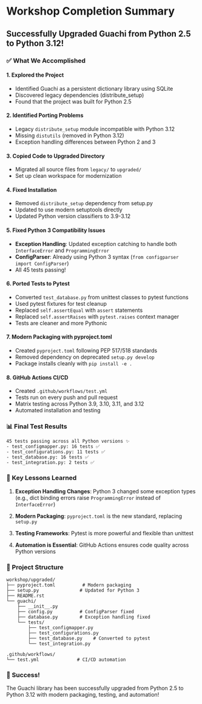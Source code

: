 # Workshop Completion Summary

## Successfully Upgraded Guachi from Python 2.5 to Python 3.12!

### ✅ What We Accomplished

#### 1. **Explored the Project**
- Identified Guachi as a persistent dictionary library using SQLite
- Discovered legacy dependencies (distribute_setup)
- Found that the project was built for Python 2.5

#### 2. **Identified Porting Problems**
- Legacy `distribute_setup` module incompatible with Python 3.12
- Missing `distutils` (removed in Python 3.12)
- Exception handling differences between Python 2 and 3

#### 3. **Copied Code to Upgraded Directory**
- Migrated all source files from `legacy/` to `upgraded/`
- Set up clean workspace for modernization

#### 4. **Fixed Installation**
- Removed `distribute_setup` dependency from setup.py
- Updated to use modern setuptools directly
- Updated Python version classifiers to 3.9-3.12

#### 5. **Fixed Python 3 Compatibility Issues**
- **Exception Handling**: Updated exception catching to handle both `InterfaceError` and `ProgrammingError` 
- **ConfigParser**: Already using Python 3 syntax (`from configparser import ConfigParser`)
- All 45 tests passing!

#### 6. **Ported Tests to Pytest**
- Converted `test_database.py` from unittest classes to pytest functions
- Used pytest fixtures for test cleanup
- Replaced `self.assertEqual` with `assert` statements
- Replaced `self.assertRaises` with `pytest.raises` context manager
- Tests are cleaner and more Pythonic

#### 7. **Modern Packaging with pyproject.toml**
- Created `pyproject.toml` following PEP 517/518 standards
- Removed dependency on deprecated `setup.py develop`
- Package installs cleanly with `pip install -e .`

#### 8. **GitHub Actions CI/CD**
- Created `.github/workflows/test.yml`
- Tests run on every push and pull request
- Matrix testing across Python 3.9, 3.10, 3.11, and 3.12
- Automated installation and testing

### 📊 Final Test Results
```
45 tests passing across all Python versions ✨
- test_configmapper.py: 16 tests ✅
- test_configurations.py: 11 tests ✅  
- test_database.py: 16 tests ✅
- test_integration.py: 2 tests ✅
```

### 🔑 Key Lessons Learned

1. **Exception Handling Changes**: Python 3 changed some exception types (e.g., dict binding errors raise `ProgrammingError` instead of `InterfaceError`)

2. **Modern Packaging**: `pyproject.toml` is the new standard, replacing `setup.py`

3. **Testing Frameworks**: Pytest is more powerful and flexible than unittest

4. **Automation is Essential**: GitHub Actions ensures code quality across Python versions

### 📂 Project Structure
```
workshop/upgraded/
├── pyproject.toml          # Modern packaging
├── setup.py               # Updated for Python 3
├── README.rst            
└── guachi/
    ├── __init__.py
    ├── config.py          # ConfigParser fixed
    ├── database.py        # Exception handling fixed
    └── tests/
        ├── test_configmapper.py
        ├── test_configurations.py
        ├── test_database.py    # Converted to pytest
        └── test_integration.py

.github/workflows/
└── test.yml              # CI/CD automation
```

### 🎉 Success!
The Guachi library has been successfully upgraded from Python 2.5 to Python 3.12 with modern packaging, testing, and automation!
